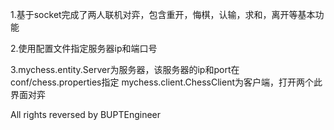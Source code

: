 ﻿1.基于socket完成了两人联机对弈，包含重开，悔棋，认输，求和，离开等基本功能

2.使用配置文件指定服务器ip和端口号

3.mychess.entity.Server为服务器，该服务器的ip和port在conf/chess.properties指定
	mychess.client.ChessClient为客户端，打开两个此界面对弈
	
All rights reversed by BUPTEngineer